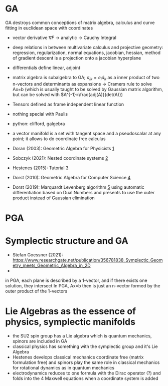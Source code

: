# GA

GA destroys common conceptions of matrix algebra, calculus and curve fitting in euclidean space with coordinates

- vector derivative $\nabla F$ -> analytic -> Cauchy Integral
- deep relations in between multivariate calculus and projective geometry: regression, regularization, normal equations, jacobian, hessian, method of gradient descent is a projection onto a jacobian hyperplane
- differentials define linear, adjoint
- matrix algebra is subalgebra to GA; $a_{ik}=e_i \dot a_k$ as a inner product of two n-vectors and determinants as expansions -> Cramers rule to solve Ax=b (which is usually taught to be solved by Gaussian matrix algorithm, but can be solved with $A^{-1}=\frac{adj(A)}{det(A)})
- Tensors defined as frame independent linear function
- nothing special with Paulis
- python: clifford, galgebra
- a vector manifold is a set with tangent space and a pseudoscalar at any point; it allows to do coordinate free calculus 


- Doran (2003): Geometric Algebra for Physicists [1](http://deferentialgeometry.org/papers/Doran,%20Lasenby%20-%20Geometric%20Algebra%20for%20Physicists%20(2003).pdf)
- Sobczyk (2021): Nested coordinate systems [2](https://arxiv.org/pdf/2101.00976.pdf)
- Hestenes (2015): Tutorial [3](https://www.youtube.com/watch?v=ItGlUbFBFfc)
- Dorst (2010): Geometric Algebra for Computer Science [4](https://cs.uwaterloo.ca/~smann/GA/someanswers.pdf)
- Dorst (2019): Marquardt Levenberg algorithm [5](https://www.researchgate.net/profile/Steven-De-Keninck/publication/333704791_Geometric_Algebra_Levenberg-Marquardt/links/60f6fff3fb568a7098c3c633/Geometric-Algebra-Levenberg-Marquardt.pdf) using automatic differentiation based on Dual Numbers and presents to use the outer product instead of Gaussian elimination

# PGA

# Symplectic structure and GA
- Stefan Goessner (2021): https://www.researchgate.net/publication/356781838_Symplectic_Geometry_meets_Geometric_Algebra_in_2D
- 

in PGA, each plane is described by a 1-vector, and if there exists one solution, they intersect
In PGA, Ax=b then is just an n-vector formed by the outer product of the 1-vectors

# Lie Algebras as the essence of physics, symplectic manifolds

- the SU2 spin group has a Lie algebra which is quantum mechanics, spinors are included in GA
- classical physics has something with the symplectic group and it's Lie Algebra
- Hestenes develops classical mechanics coordinate free (matrix formulation free) and spinors play the same role in classical mechanics for rotational dynamics as in quantum mechanics
- electrodynamics reduces to one formula with the Dirac operator (?) and folds into the 4 Maxwell equations when a coordinate system is added 
